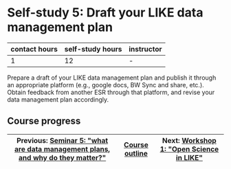 # Self-study 5: Draft your LIKE data management plan

| contact hours | self-study hours | instructor |
|---|---|---|
| 1 | 12 | - |

Prepare a draft of your LIKE data management plan and publish it through an appropriate platform (e.g., google docs, BW Sync and share, etc.). Obtain feedback from another ESR through that platform, and revise your data management plan accordingly.

## Course progress

| Previous: [Seminar 5: "what are data management plans, and why do they matter?"](../seminar5/readme.md) | [Course outline](../readme.md#course-outline) | Next: [Workshop 1: "Open Science in LIKE"](../workshop1/readme.md) |
|---|---|---|
